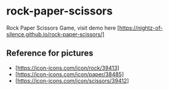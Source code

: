 # rock-paper-scissors
Rock Paper Scissors Game, visit demo here [https://nightz-of-silence.github.io/rock-paper-scissors/]

## Reference for pictures
- [https://icon-icons.com/icon/rock/39413]
- [https://icon-icons.com/icon/paper/38485]
- [https://icon-icons.com/icon/scissors/39412]